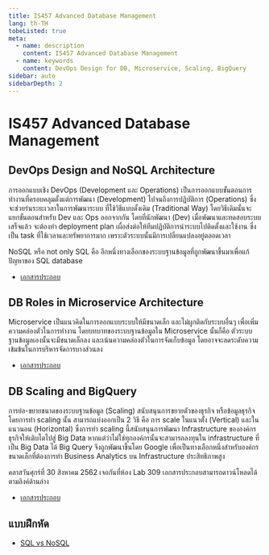 ```yaml
---
title: IS457 Advanced Database Management
lang: th-TH
tobeListed: true
meta:
  - name: description
    content: IS457 Advanced Database Management
  - name: keywords
    content: DevOps Design for DB, Microservice, Scaling, BigQuery
sidebar: auto
sidebarDepth: 2
---
```


# IS457 Advanced Database Management

## DevOps Design and NoSQL Architecture

การออกแบบเชิง DevOps (Development และ Operations) เป็นการออกแบบขั้นตอนการทำงานที่ครอบคลุมตั้งแต่การพัฒนา (Development) ไปจนถึงการปฏิบัติการ (Operations) ซึ่งจะช่วยร่นระยะเวลาในการพัฒนาระบบ ที่ใช้วิธีแบบดั้งเดิม (Traditional Way) โดยวิธีเดิมนั้นจะแยกขั้นตอนสำหรับ Dev และ Ops ออกจากกัน โดยที่นักพัฒนา (Dev) เมื่อพัฒนาและทดสอบระบบเสร็จแล้ว จะต้องทำ deployment plan เผื่อส่งต่อให้ทีมปฏิบัติการนำระบบไปติดตั้งและใช้งาน ซึ่งเป็น task ที่ใช้เวลาและทรัพยาการมาก เพราะตัวระบบนั้นมีการเปลี่ยนแปลงอยู่ตลอดเวลา

NoSQL หรือ not only SQL คือ อีกหนึ่งทางเลือกของระบบฐานข้อมูลที่ถูกพัฒนาขึ้นมาเพื่อแก้ปัญหาของ SQL database

- [เอกสารประกอบ](/assets/is457/IS457-01.pdf)

## DB Roles in Microservice Architecture

Microservice เป็นแนวคิดในการออกแบบระบบให้มีขนาดเล็ก และไม่ผูกติดกับระบบอื่นๆ เพื่อเพิ่มความคล่องตัวในการทำงาน โดยบทบาทของระบบฐานข้อมูลใน Microservice นั้นก็คือ ตัวระบบฐานข้อมูลเองนั้นจะมีขนาดเล็กลง และเน้นความคล่องตัวในการจัดเก็บข้อมูล โดยอาจจะลดระดับความเข้มข้นในการบริหารจัดการบางส่วนลง

- [เอกสารประกอบ](/assets/is457/IS457-02.pdf)

## DB Scaling and BigQuery

การย่อ-ขยายขนาดของระบบฐานข้อมูล (Scaling) สนับสนุนการขยายตัวของธุรกิจ หรือข้อมูลธุรกิจ โดยการทำ scaling นั้น สามารถแบ่งออกเป็น 2 วิธี คือ การ scale ในแนวตั้ง (Vertical) และในแนวนอน (Horizontal) ซึ่งการทำ scaling นี้สนับสนุนการพัฒนา Infrastructure ขององค์กรธุรกิจให้เติบโตไปสู่ Big Data หากแต่ว่าไม่ใช่ทุกองค์กรนั้นจะสามารถลงทุนใน infrastructure ที่เป็น Big Data ได้ Big Query จึงถูกพัฒนาขึ้นโดย Google เพื่อเป็นทางเลือกหนึ่งสำหรับองค์กรขนาดเล็กที่ต้องการทำ Business Analytics บน Infrastructure ประสิทธิภาพสูง

คลาสวันศุกร์ที่ 30 สิงหาคม 2562 เจอกันที่ห้อง Lab 309 เอกสารประกอบสามารถดาวน์โหลดได้ตามลิงค์ด้านล่าง

- [เอกสารประกอบ](/courses/is457/IS457-03.pdf)

## แบบฝึกหัด

- [SQL vs NoSQL](/courses/is457/nosql-exercise.md)
